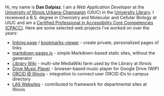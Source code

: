 
Hi, my name is **Dan Dalpiaz**. I am a _Web Application Developer_ at the [University of Illinois Urbana-Champaign](https://www.illinois.edu/) (UIUC) in the [University Library](https://www.library.illinois.edu/). I receieved a B.S. degree in Chemistry and Molecular and Cellular Biology at UIUC and am a [Certified Professional in Accessibility Core Competencies (CPACC)](https://www.credly.com/badges/f9d01b2d-f567-4348-9491-2bbb3235b107/public_url). Here are some selected web projects I’ve worked on over the years:

- [linking.page](https://linking.page/) / [bookmarks-viewer](https://chromewebstore.google.com/detail/bookmarks-viewer/nkbcfcjndkpjejdfekeemdelppjdmlga) - create private, personalized pages of links
- [markdown-pages.js](https://dandalpiaz.github.io/markdown-pages.js/) - simple Markdown-based static sites, without the generator
- [Library Wiki](https://wiki.library.illinois.edu/) - multi-site MediaWiki farm used by the Library at Illinois
- [Drive Music Player](https://dandalpiaz.github.io/drive-music-player/) - browser-based music player for Google Drive (WIP)
- [ORCID @ Illinois](https://orcid.library.illinois.edu/) - integration to connect user ORCID iDs to campus directory
- [LAS Websites](https://las.illinois.edu/faculty/communications/web) - contributed to framework for departmental sites at Illinois

<!--
**dandalpiaz/dandalpiaz** is a ✨ _special_ ✨ repository because its `README.md` (this file) appears on your GitHub profile.

Here are some ideas to get you started:

- 🔭 I’m currently working on ...
- 🌱 I’m currently learning ...
- 👯 I’m looking to collaborate on ...
- 🤔 I’m looking for help with ...
- 💬 Ask me about ...
- 📫 How to reach me: ...
- 😄 Pronouns: ...
- ⚡ Fun fact: ...
-->
